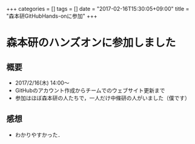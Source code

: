 +++
categories = []
tags = []
date = "2017-02-16T15:30:05+09:00"
title = "森本研GitHubHands-onに参加"
+++

# 森本研のハンズオンに参加しました

## 概要
- 2017/2/16(木) 14:00〜
- GitHubのアカウント作成からチームでのウェブサイト更新まで
- 参加はほぼ森本研の人たちで，一人だけ中條研の人がいました（僕です）

## 感想
- わかりやすかった．

